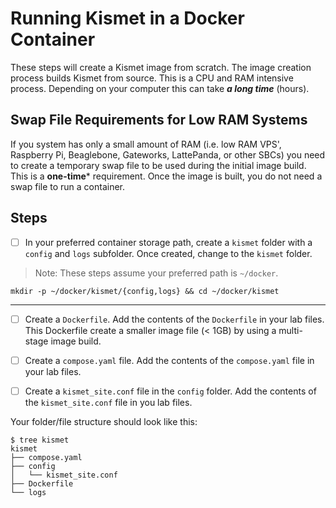 # Running Kismet in a Docker Container

These steps will create a Kismet image from scratch.  The image creation process builds Kismet from source.  This is a CPU and RAM intensive process.  Depending on your computer this can take ***a long time*** (hours).

## Swap File Requirements for Low RAM Systems

If you system has only a small amount of RAM (i.e. low RAM VPS', Raspberry Pi, Beaglebone, Gateworks, LattePanda, or other SBCs) you need to create a temporary swap file to be used during the initial image build.  This is a **one-time*** requirement.  Once the image is built, you do not need a swap file to run a container.

## Steps

- [ ] In your preferred container storage path, create a `kismet` folder with a `config` and `logs` subfolder.  Once created, change to the `kismet` folder.

> Note: These steps assume your preferred path is `~/docker`.

```shell
mkdir -p ~/docker/kismet/{config,logs} && cd ~/docker/kismet
```

***

- [ ] Create a `Dockerfile`.  Add the contents of the `Dockerfile` in your lab files.  This Dockerfile create a smaller image file (< 1GB) by using a multi-stage image build.

- [ ] Create a `compose.yaml` file.  Add the contents of the `compose.yaml` file in your lab files.

- [ ] Create a `kismet_site.conf` file in the `config` folder.  Add the contents of the `kismet_site.conf` file in you lab files.

Your folder/file structure should look like this:

```shell
$ tree kismet
kismet
├── compose.yaml
├── config
│   └── kismet_site.conf
├── Dockerfile
└── logs
```

